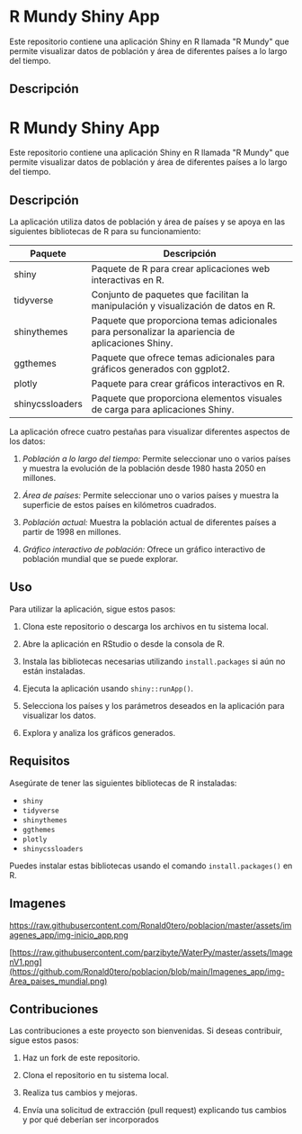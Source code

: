 # R Mundy Shiny App

Este repositorio contiene una aplicación Shiny en R llamada "R Mundy" que permite visualizar datos de población y área de diferentes países a lo largo del tiempo.

## Descripción

# R Mundy Shiny App

Este repositorio contiene una aplicación Shiny en R llamada "R Mundy" que permite visualizar datos de población y área de diferentes países a lo largo del tiempo.

## Descripción

La aplicación utiliza datos de población y área de países y se apoya en las siguientes bibliotecas de R para su funcionamiento:

| Paquete           | Descripción                                                                                       |
|-------------------|---------------------------------------------------------------------------------------------------|
| shiny             | Paquete de R para crear aplicaciones web interactivas en R.                                      |
| tidyverse         | Conjunto de paquetes que facilitan la manipulación y visualización de datos en R.               |
| shinythemes       | Paquete que proporciona temas adicionales para personalizar la apariencia de aplicaciones Shiny. |
| ggthemes          | Paquete que ofrece temas adicionales para gráficos generados con ggplot2.                        |
| plotly            | Paquete para crear gráficos interactivos en R.                                                    |
| shinycssloaders   | Paquete que proporciona elementos visuales de carga para aplicaciones Shiny.                      |

La aplicación ofrece cuatro pestañas para visualizar diferentes aspectos de los datos:

1. *Población a lo largo del tiempo:* Permite seleccionar uno o varios países y muestra la evolución de la población desde 1980 hasta 2050 en millones.

2. *Área de países:* Permite seleccionar uno o varios países y muestra la superficie de estos países en kilómetros cuadrados.

3. *Población actual:* Muestra la población actual de diferentes países a partir de 1998 en millones.

4. *Gráfico interactivo de población:* Ofrece un gráfico interactivo de población mundial que se puede explorar.

## Uso

Para utilizar la aplicación, sigue estos pasos:

1. Clona este repositorio o descarga los archivos en tu sistema local.

2. Abre la aplicación en RStudio o desde la consola de R.

3. Instala las bibliotecas necesarias utilizando `install.packages` si aún no están instaladas.

4. Ejecuta la aplicación usando `shiny::runApp()`.

5. Selecciona los países y los parámetros deseados en la aplicación para visualizar los datos.

6. Explora y analiza los gráficos generados.

## Requisitos

Asegúrate de tener las siguientes bibliotecas de R instaladas:

- `shiny`
- `tidyverse`
- `shinythemes`
- `ggthemes`
- `plotly`
- `shinycssloaders`

Puedes instalar estas bibliotecas usando el comando `install.packages()` en R.

## Imagenes
https://raw.githubusercontent.com/Ronald0tero/poblacion/master/assets/imagenes_app/img-inicio_app.png

[https://raw.githubusercontent.com/parzibyte/WaterPy/master/assets/ImagenV1.png](https://github.com/Ronald0tero/poblacion/blob/main/Imagenes_app/img-Area_paises_mundial.png)

## Contribuciones

Las contribuciones a este proyecto son bienvenidas. Si deseas contribuir, sigue estos pasos:

1. Haz un fork de este repositorio.

2. Clona el repositorio en tu sistema local.

3. Realiza tus cambios y mejoras.

4. Envía una solicitud de extracción (pull request) explicando tus cambios y por qué deberían ser incorporados
